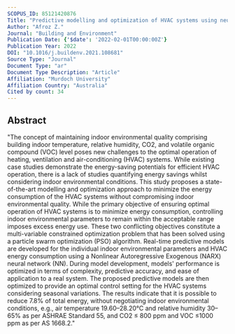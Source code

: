 ```yaml
---
SCOPUS_ID: 85121420876
Title: "Predictive modelling and optimization of HVAC systems using neural network and particle swarm optimization algorithm"
Author: "Afroz Z."
Journal: "Building and Environment"
Publication Date: {'$date': '2022-02-01T00:00:00Z'}
Publication Year: 2022
DOI: "10.1016/j.buildenv.2021.108681"
Source Type: "Journal"
Document Type: "ar"
Document Type Description: "Article"
Affiliation: "Murdoch University"
Affiliation Country: "Australia"
Cited by count: 34
---
```


## Abstract
"The concept of maintaining indoor environmental quality comprising building indoor temperature, relative humidity, CO2, and volatile organic compound (VOC) level poses new challenges to the optimal operation of heating, ventilation and air-conditioning (HVAC) systems. While existing case studies demonstrate the energy-saving potentials for efficient HVAC operation, there is a lack of studies quantifying energy savings whilst considering indoor environmental conditions. This study proposes a state-of-the-art modelling and optimization approach to minimize the energy consumption of the HVAC systems without compromising indoor environmental quality. While the primary objective of ensuring optimal operation of HVAC systems is to minimize energy consumption, controlling indoor environmental parameters to remain within the acceptable range imposes excess energy use. These two conflicting objectives constitute a multi-variable constrained optimization problem that has been solved using a particle swarm optimization (PSO) algorithm. Real-time predictive models are developed for the individual indoor environmental parameters and HVAC energy consumption using a Nonlinear Autoregressive Exogenous (NARX) neural network (NN). During model development, models' performance is optimized in terms of complexity, predictive accuracy, and ease of application to a real system. The proposed predictive models are then optimized to provide an optimal control setting for the HVAC systems considering seasonal variations. The results indicate that it is possible to reduce 7.8% of total energy, without negotiating indoor environmental conditions, e.g., air temperature 19.60–28.20°C and relative humidity 30–65% as per ASHRAE Standard 55, and CO2 ≤ 800 ppm and VOC ≤1000 ppm as per AS 1668.2."
